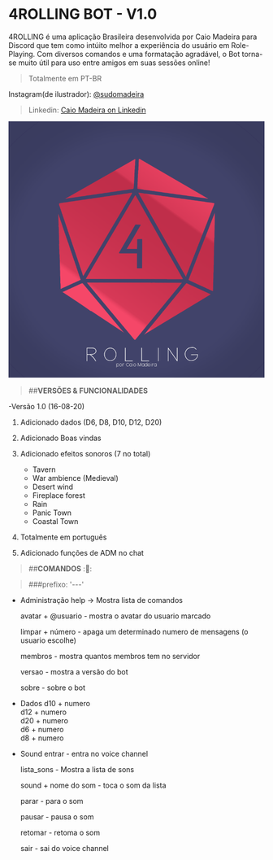 # 4ROLLING BOT - V1.0

4ROLLING é uma aplicação Brasileira desenvolvida por Caio Madeira para Discord que tem como intúito melhor a experiência do usuário em Role-Playing.
Com diversos comandos e uma formatação agradável, o Bot torna-se muito útil para uso entre amigos em suas sessões online!

>Totalmente em PT-BR

Instagram(de ilustrador): [@sudomadeira](https://instagram.com/sudomadeira)

>Linkedin: [Caio Madeira on Linkedin](https://www.linkedin.com/in/caio-madeira-1443a71b3/)

![Preview1](https://github.com/CaioMadeira/4rolling/blob/master/4rolling-1.0/img/4roll-logo.png)


>##**VERSÕES & FUNCIONALIDADES**

-Versão 1.0 (16-08-20)

1. Adicionado dados (D6, D8, D10, D12, D20)
2. Adicionado Boas vindas 
3. Adicionado efeitos sonoros (7 no total)
   - Tavern
   - War ambience (Medieval)
   - Desert wind
   - Fireplace forest
   - Rain
   - Panic Town
   - Coastal Town
   
4. Totalmente em português
5. Adicionado funções de ADM no chat

>##**COMANDOS** :🎲:

>###prefixo: '---'


- Administração
	 help -> Mostra lista de comandos
	 
	 avatar  + @usuario  - mostra o avatar do usuario marcado   
	 
	 limpar  + número   - apaga um determinado numero de mensagens (o usuario escolhe)
	 
	 membros - mostra quantos membros tem no servidor
	 
	 versao - mostra a versão do bot
	 
	 sobre - sobre o bot 
 
 - Dados
	d10 + numero       
	d12 + numero         
	d20 + numero          
	d6  + numero          
	d8  + numero          
	
	
- Sound
	entrar   - entra no voice channel
	
	lista_sons  - Mostra a lista de sons 
	
	sound  + nome do som    -  toca o som da lista
	
	parar      - para o som
	
	pausar      - pausa o som
	
	retomar    - retoma o som
	
	sair         - sai do voice channel   
      
